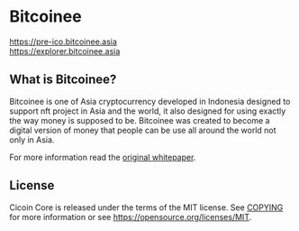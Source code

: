 Bitcoinee
=====================================

https://pre-ico.bitcoinee.asia
<br>
https://explorer.bitcoinee.asia

What is Bitcoinee?
----------------

Bitcoinee is one of Asia cryptocurrency developed in Indonesia designed to support nft project in Asia and the world, it also designed for using exactly the way money is supposed to be. Bitcoinee was created to become a digital version of money that people can be use all around the world not only in Asia.

For more information read the
[original whitepaper](https://pre-ico.bitcoinee.asia/).

License
-------

Cicoin Core is released under the terms of the MIT license. See [COPYING](COPYING) for more
information or see https://opensource.org/licenses/MIT.